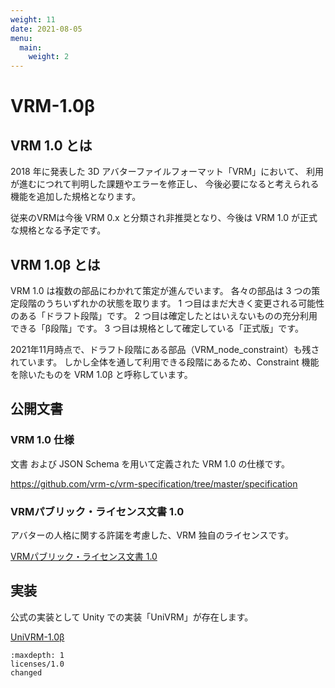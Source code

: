 ```yaml
---
weight: 11
date: 2021-08-05
menu:
  main:
    weight: 2
---
```


# VRM-1.0β

## VRM 1.0 とは
2018 年に発表した 3D アバターファイルフォーマット「VRM」において、 
利用が進むにつれて判明した課題やエラーを修正し、 今後必要になると考えられる機能を追加した規格となります。

従来のVRMは今後 VRM 0.x と分類され非推奨となり、今後は VRM 1.0 が正式な規格となる予定です。

## VRM 1.0β とは
VRM 1.0 は複数の部品にわかれて策定が進んでいます。
各々の部品は 3 つの策定段階のうちいずれかの状態を取ります。
1 つ目はまだ大きく変更される可能性のある「ドラフト段階」です。
2 つ目は確定したとはいえないものの充分利用できる「β段階」です。
3 つ目は規格として確定している「正式版」です。

2021年11月時点で、ドラフト段階にある部品（VRM_node_constraint）も残されています。
しかし全体を通して利用できる段階にあるため、Constraint 機能を除いたものを VRM 1.0β と呼称しています。

## 公開文書
### VRM 1.0 仕様
文書 および JSON Schema を用いて定義された VRM 1.0 の仕様です。

<https://github.com/vrm-c/vrm-specification/tree/master/specification>

### VRMパブリック・ライセンス文書 1.0
アバターの人格に関する許諾を考慮した、VRM 独自のライセンスです。

[VRMパブリック・ライセンス文書 1.0](/licenses/1.0/)

## 実装
公式の実装として Unity での実装「UniVRM」が存在します。

[UniVRM-1.0β](/univrm1/index)

```{toctree}
:maxdepth: 1
licenses/1.0
changed
```
